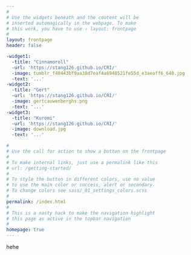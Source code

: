 ```yaml
---
#
# Use the widgets beneath and the content will be
# inserted automagically in the webpage. To make
# this work, you have to use › layout: frontpage
#
layout: frontpage
header: false

-widget1:
  -title: "Cinnamoroll"
  -url: 'https://stang126.github.io/CRI/'
  -image: tumblr_f40443bf9aa38d7eaf4a6940521fe55d_e3aeaff6_640.jpg
  -text: '...'
-widget2:
  -title: "Gert"
  -url: 'https://stang126.github.io/CRI/'
  -image: gertcauwenberghs.png
  -text: '...'
-widget3:
  -title: "Kuromi"
  -url: 'https://stang126.github.io/CRI/'
  -image: download.jpg
  -text: '...'

#
# Use the call for action to show a button on the frontpage
#
# To make internal links, just use a permalink like this
# url: /getting-started/
#
# To style the button in different colors, use no value
# to use the main color or success, alert or secondary.
# To change colors see sass/_01_settings_colors.scss
#
permalink: /index.html
#
# This is a nasty hack to make the navigation highlight
# this page as active in the topbar navigation
#
homepage: true
---
```



hehe
